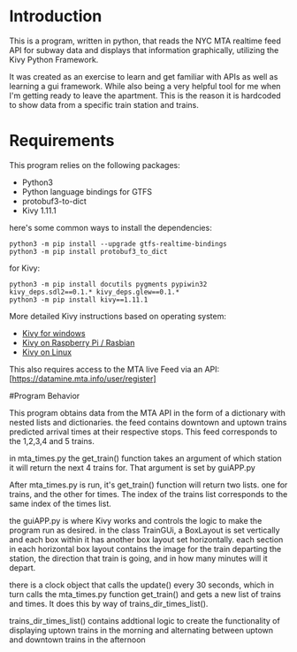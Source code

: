 # Introduction

This is a program, written in python, that reads the NYC MTA realtime feed API for subway data and displays that information graphically, utilizing the Kivy Python Framework.

It was created as an exercise to learn and get familiar with APIs as well as learning a gui framework. While also being a very helpful tool for me when I'm getting ready to leave the apartment. This is the reason it is hardcoded to show data from a specific train station and trains.

# Requirements

This program relies on the following packages:
* Python3
* Python language bindings for GTFS
* protobuf3-to-dict
* Kivy 1.11.1

here's some common ways to install the dependencies:

```
python3 -m pip install --upgrade gtfs-realtime-bindings
python3 -m pip install protobuf3_to_dict
```
for Kivy:
```
python3 -m pip install docutils pygments pypiwin32 kivy_deps.sdl2==0.1.* kivy_deps.glew==0.1.*
python3 -m pip install kivy==1.11.1
```

More detailed Kivy instructions based on operating system:
* [Kivy for windows](https://kivy.org/doc/stable/installation/installation-windows.html#kivy-dependencies)
* [Kivy on Raspberry Pi / Rasbian](https://kivy.org/doc/stable/installation/installation-rpi.html)
* [Kivy on Linux](https://kivy.org/doc/stable/installation/installation-linux.html)

This also requires access to the MTA live Feed via an API: [https://datamine.mta.info/user/register]



#Program Behavior

This program obtains data from the MTA API in the form of a dictionary with nested lists and dictionaries.
the feed contains downtown and uptown trains predicted arrival times at their respective stops. This feed corresponds to the 1,2,3,4 and 5 trains.

in mta_times.py the get_train() function takes an argument of which station it will return the next 4 trains for. That argument is set by guiAPP.py

After mta_times.py is run, it's get_train() function will return two lists. one for trains, and the other for times. The index of the trains list corresponds to the same index of the times list.


the guiAPP.py is where Kivy works and controls the logic to make the program run as desired. 
in the class TrainGUi, a BoxLayout is set vertically and each box within it has another box layout set horizontally.
each section in each horizontal box layout contains the image for the train departing the station, the direction that train is going, and in how many minutes will it depart.

there is a clock object that calls the update() every 30 seconds, which in turn calls the mta_times.py function get_train() and gets a new list of trains and times. It does this by way of trains_dir_times_list().

trains_dir_times_list() contains addtional logic to create the functionality of displaying uptown trains in the morning and alternating between uptown and downtown trains in the afternoon

